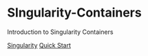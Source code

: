 # SIngularity-Containers<br/>
Introduction to Singularity Containers<br/>

[Singularity](https://github.com/sylabs/singularity)
[Quick Start](https://singularity.lbl.gov/quickstart)
[]()<br/>
[]()<br/>
[]()<br/>
[]()<br/>

